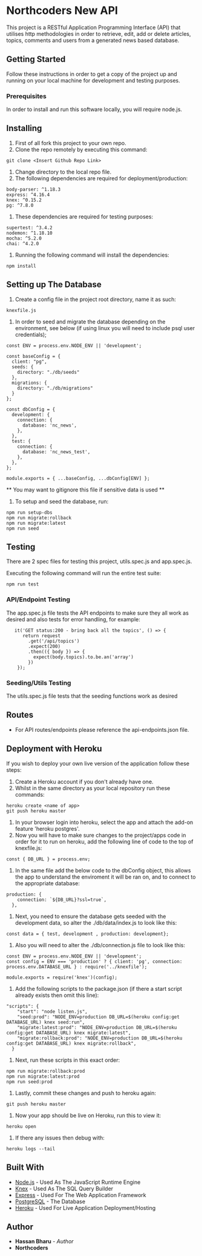 # Northcoders New API 

This project is a RESTful Application Programming Interface (API) that utilises http methodologies in order to retrieve, edit, add or delete articles, topics, comments and users from a generated news based database.

## Getting Started

Follow these instructions in order to get a copy of the project up and running on your local machine for development and testing purposes.

### Prerequisites

In order to install and run this software locally, you will require node.js.

## Installing

1. First of all fork this project to your own repo.
2. Clone the repo remotely by executing this command:

```
git clone <Insert Github Repo Link>
```

1. Change directory to the local repo file.
2. The following dependencies are required for deployment/production:

```
body-parser: ^1.18.3
express: ^4.16.4
knex: ^0.15.2
pg: ^7.8.0
```

1. These dependencies are required for testing purposes:

```
supertest: ^3.4.2
nodemon: ^1.18.10
mocha: ^5.2.0
chai: ^4.2.0
```

1. Running the following command will install the dependencies:

```
npm install
```

## Setting up The Database

1. Create a config file in the project root directory, name it as such:

```
knexfile.js
```

1. In order to seed and migrate the database depending on the environment, see below (if using linux you will need to include psql user credentials);

```
const ENV = process.env.NODE_ENV || 'development'; 

const baseConfig = {
  client: "pg",
  seeds: {
    directory: "./db/seeds"
  },
  migrations: {
    directory: "./db/migrations"
  }
};

const dbConfig = {
  development: {
    connection: {
      database: 'nc_news',
    },
  },
  test: {
    connection: {
      database: 'nc_news_test',
    },
  },
};

module.exports = { ...baseConfig, ...dbConfig[ENV] };
```

** You may want to gitignore this file if sensitive data is used **

1. To setup and seed the database, run:

```
npm run setup-dbs
npm run migrate:rollback
npm run migrate:latest
npm run seed
```

## Testing

There are 2 spec files for testing this project, utils.spec.js and app.spec.js.

Executing the following command will run the entire test suite:

```
npm run test
```

### API/Endpoint Testing

The app.spec.js file tests the API endpoints to make sure they all work as desired and also tests for error handling, for example:

```
   it('GET status:200 - bring back all the topics', () => {
      return request
        .get('/api/topics')
        .expect(200)
        .then(({ body }) => {
          expect(body.topics).to.be.an('array')
        })
    });
```

### Seeding/Utils Testing

The utils.spec.js file tests that the seeding functions work as desired


## Routes

- For API routes/endpoints please reference the api-endpoints.json file.

## Deployment with Heroku

If you wish to deploy your own live version of the application follow these steps:

1. Create a Heroku account if you don't already have one.
2. Whilst in the same directory as your local repository run these commands:

```
heroku create <name of app>
git push heroku master
```

1. In your browser login into heroku, select the app and attach the add-on feature 'heroku postgres'.
2. Now you will have to make sure changes to the project/apps code in order for it to run on heroku, add the following line of code to the top of knexfile.js:

```
const { DB_URL } = process.env;
```

1. In the same file add the below code to the dbConfig object, this allows the app to understand the enviroment it will be ran on, and to connect to the appropriate database:

```
production: {
    connection: `${DB_URL}?ssl=true`,
  },
```

1. Next, you need to ensure the database gets seeded with the development data, so alter the ./db/data/index.js to look like this:

```
const data = { test, development , production: development};
```

1. Also you will need to alter the ./db/connection.js file to look like this:

```
const ENV = process.env.NODE_ENV || 'development';
const config = ENV === 'production' ? { client: 'pg', connection: process.env.DATABASE_URL } : require('../knexfile');

module.exports = require('knex')(config);
```

1. Add the following scripts to the package.json (if there a start script already exists then omit this line):

```
"scripts": {
    "start": "node listen.js",
    "seed:prod": "NODE_ENV=production DB_URL=$(heroku config:get DATABASE_URL) knex seed:run",
    "migrate:latest:prod": "NODE_ENV=production DB_URL=$(heroku config:get DATABASE_URL) knex migrate:latest",
    "migrate:rollback:prod": "NODE_ENV=production DB_URL=$(heroku config:get DATABASE_URL) knex migrate:rollback",
  }
```

1. Next, run these scripts in this exact order:

```
npm run migrate:rollback:prod
npm run migrate:latest:prod
npm run seed:prod
```

1. Lastly, commit these changes and push to heroku again:

```
git push heroku master
```

1. Now your app should be live on Heroku, run this to view it:

```
heroku open
```

1. If there any issues then debug with:

```
heroku logs --tail
```

## Built With

- [Node.js](https://nodejs.org/en/docs/) - Used As The JavaScript Runtime Engine
- [Knex](https://knexjs.org/) - Used As The SQL Query Builder
- [Express](https://expressjs.com/en/api.html) - Used For The Web Application Framework
- [PostgreSQL](https://node-postgres.com/) - The Database
- [Heroku](https://devcenter.heroku.com/categories/nodejs-support) - Used For Live Application Deployment/Hosting

## Author

- **Hassan Bharu** - *Author*
- **Northcoders**


```




